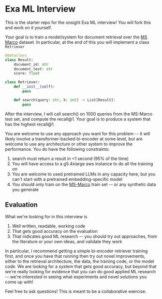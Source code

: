 # Exa ML Interview

This is the starter repo for the onsight Exa ML interview! You will fork this and work on it yourself.

Your goal is to train a model/system for document retrieval over the [MS Marco](https://huggingface.co/datasets/mteb/msmarco-v2/viewer/queries) dataset. In particular, at the end of this you will implement a class `Retriever`

```python
@dataclass
class Result:
    document_id: str
    document_text: str
    score: float

class Retriever:
    def __init__(self):
        pass

    def search(query: str, k: int) -> List[Result]:
        pass
```

After the interview, I will call search() on 1000 queries from the MS-Marco test set, and compute the recall@1. Your goal is to produce a system that has the highest recall@1. 

You are welcome to use any approach you want for this problem -- it will likely involve a transformer-backed bi-encoder at some level, but are welcome to use any architecture or other system to improve the performance. You do have the following constraints:

1. search must return a result in <1 second (95% of the time)
2. You will have access to a g5.4xlarge aws instance to do all the training on
3. You are welcome to used pretrained LLMs in any capacity here, but you can't start with a pretrained embedding-specific model
4. You should only train on the [MS-Marco](https://huggingface.co/datasets/mteb/msmarco-v2/viewer/queries) train set -- or any synthetic data you generate

## Evaluation

What we're looking for in this interview is

1) Well written, readable, working code
2) That gets good accuracy on the evaluation
3) That indicates good ML research -- you should try out approaches, from the literature or your own ideas, and validate they work

In particular, I recommend getting a simple bi-encoder retriever training first, and once you have that running then try out novel improvements, either to the retrieval architecture, the data, the training code, or the model code. We are looking for a system that gets good accuracy, but beyond that we're really looking for evidence that you can do good applied ML research -- we're interested in seeing what experiments and novel solutions you come up with!

Feel free to ask questions! This is meant to be a collaborative exercise.

